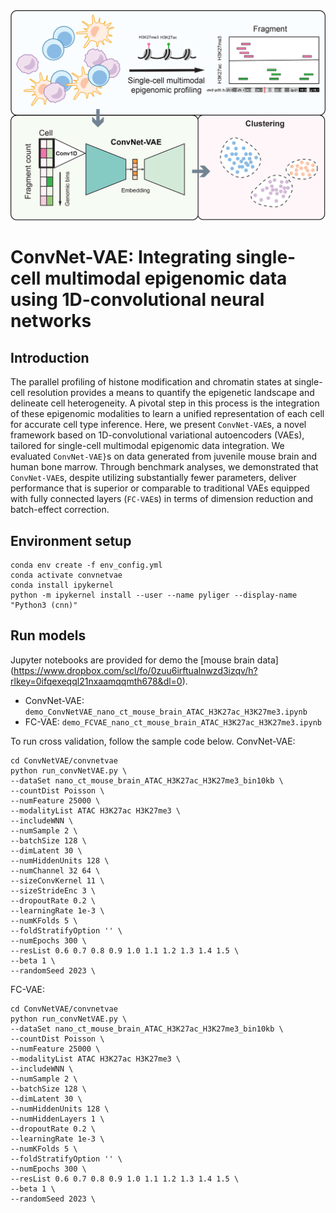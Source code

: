 <img src="docs/img/fig_graph_abs.png">

# ConvNet-VAE: Integrating single-cell multimodal epigenomic data using 1D-convolutional neural networks

## Introduction

The parallel profiling of histone modification and chromatin states at single-cell resolution provides a means to quantify the epigenetic landscape and delineate cell heterogeneity. A pivotal step in this process is the integration of these epigenomic modalities to learn a unified representation of each cell for accurate cell type inference. Here, we present `ConvNet-VAE`s, a novel framework based on 1D-convolutional variational autoencoders (VAEs), tailored for single-cell multimodal epigenomic data integration. We evaluated `ConvNet-VAE}`s on data generated from juvenile mouse brain and human bone marrow. Through benchmark analyses, we demonstrated that `ConvNet-VAE`s, despite utilizing substantially fewer parameters, deliver performance that is superior or comparable to traditional VAEs equipped with fully connected layers (`FC-VAE`s) in terms of dimension reduction and batch-effect correction.

## Environment setup

```
conda env create -f env_config.yml
conda activate convnetvae
conda install ipykernel
python -m ipykernel install --user --name pyliger --display-name "Python3 (cnn)"
```

## Run models

Jupyter notebooks are provided for demo the [mouse brain data] (https://www.dropbox.com/scl/fo/0zuu6irftualnwzd3izqv/h?rlkey=0ifqexeqql21nxaamqqmth678&dl=0).
* ConvNet-VAE: `demo_ConvNetVAE_nano_ct_mouse_brain_ATAC_H3K27ac_H3K27me3.ipynb`
* FC-VAE: `demo_FCVAE_nano_ct_mouse_brain_ATAC_H3K27ac_H3K27me3.ipynb`

To run cross validation, follow the sample code below.
ConvNet-VAE:
 ```
cd ConvNetVAE/convnetvae
python run_convNetVAE.py \
--dataSet nano_ct_mouse_brain_ATAC_H3K27ac_H3K27me3_bin10kb \
--countDist Poisson \
--numFeature 25000 \
--modalityList ATAC H3K27ac H3K27me3 \
--includeWNN \
--numSample 2 \
--batchSize 128 \
--dimLatent 30 \
--numHiddenUnits 128 \
--numChannel 32 64 \
--sizeConvKernel 11 \
--sizeStrideEnc 3 \
--dropoutRate 0.2 \
--learningRate 1e-3 \
--numKFolds 5 \
--foldStratifyOption '' \
--numEpochs 300 \
--resList 0.6 0.7 0.8 0.9 1.0 1.1 1.2 1.3 1.4 1.5 \
--beta 1 \
--randomSeed 2023 \
 ```
FC-VAE:
 ```
cd ConvNetVAE/convnetvae
python run_convNetVAE.py \
--dataSet nano_ct_mouse_brain_ATAC_H3K27ac_H3K27me3_bin10kb \
--countDist Poisson \
--numFeature 25000 \
--modalityList ATAC H3K27ac H3K27me3 \
--includeWNN \
--numSample 2 \
--batchSize 128 \
--dimLatent 30 \
--numHiddenUnits 128 \
--numHiddenLayers 1 \
--dropoutRate 0.2 \
--learningRate 1e-3 \
--numKFolds 5 \
--foldStratifyOption '' \
--numEpochs 300 \
--resList 0.6 0.7 0.8 0.9 1.0 1.1 1.2 1.3 1.4 1.5 \
--beta 1 \
--randomSeed 2023 \
 ```


